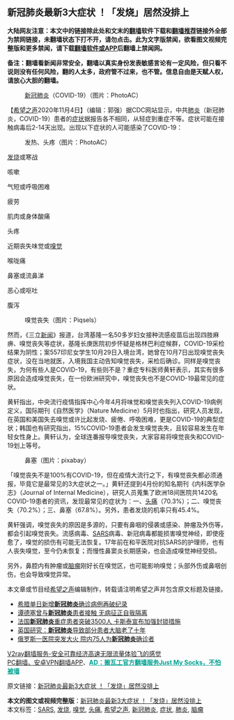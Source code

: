  <h2>新冠肺炎最新3大症状 ！「发烧」居然没排上</h2> <p class="notice"><b>大陆网友注意：本文中的链接除此处和文末的<a href="https://github.com/bannedbook/fanqiang" >翻墙</a>软件下载和<a href="https://github.com/killgcd/justmysocks/blob/master/README.md">翻墙推荐</a>链接外全部为禁网链接，未翻墙状态下打不开，请勿点击。此为文字版禁闻，欲看图文视频完整版和更多禁闻，请下载<a href="https://github.com/bannedbook/fanqiang">翻墙软件或APP</a>后翻墙上禁闻网。</p><p>备注：翻墙看新闻非常安全，翻墙以真实身份发表敏感言论有一定风险，但只看不说则没有任何风险，翻的人太多，政府管不过来，也不管。信息自由是天赋人权，请放心大胆的翻墙。</b></p>  <div class="entry"> <figure><figcaption><a href="https://www.bannedbook.org/bnews/tag/%e6%96%b0%e5%86%a0%e8%82%ba%e7%82%8e/" class="st_tag internal_tag" rel="tag" title="标签 新冠肺炎 下的日志">新冠肺炎</a>（COVID-19）（图片：PhotoAC）</figcaption></figure> <p>【<span class='wp_keywordlink_affiliate'><a href="https://www.soundofhope.org" title="希望之声" target="_blank">希望之声</a></span>2020年11月4日】（编辑：郭强）据CDC网站显示，中共<a href="https://www.bannedbook.org/bnews/tag/%e8%82%ba%e7%82%8e/" class="st_tag internal_tag" rel="tag" title="标签 肺炎 下的日志">肺炎</a>（新冠肺炎，COVID-19）患者的<a href="https://www.bannedbook.org/bnews/tag/%E7%97%87%E7%8A%B6/" class="st_tag internal_tag" rel="tag" title="标签 症状 下的日志">症状</a>据报告各不相同，从轻症到重症不等。症状可能在接触病毒后2-14天出现。出现以下症状的人可能感染了COVID-19：</p> <figure><figcaption>发热、头疼（图片：PhotoAC）</figcaption></figure> <p><a href="https://www.bannedbook.org/bnews/tag/%E5%8F%91%E7%83%A7/" class="st_tag internal_tag" rel="tag" title="标签 发烧 下的日志">发烧</a>或寒战</p> <p>咳嗽</p> <p>气短或呼吸困难</p>  <p>疲劳</p> <p>肌肉或身体酸痛</p> <p>头疼</p> <p>近期丧失味觉或<a href="https://www.bannedbook.org/bnews/tag/%E5%97%85%E8%A7%89/" class="st_tag internal_tag" rel="tag" title="标签 嗅觉 下的日志">嗅觉</a></p>  <p>喉咙痛</p> <p>鼻塞或流鼻涕</p> <p>恶心或呕吐</p> <p>腹泻</p>  <figure><figcaption>嗅觉丧失（图片：Piqsels）</figcaption></figure> <p>然而，《三立<span class='wp_keywordlink_affiliate'><a href="https://www.bannedbook.org/" title="新闻">新闻</a></span>》报道，台湾基隆一名50多岁妇女接种流感疫苗后出现四肢麻痹、嗅觉丧失等症状，基隆长庚医院初步怀疑是格林巴利症候群，COVID-19采检结果为阴性；案557印尼女学生10月29日入境台湾，她曾在10月7日出现嗅觉丧失症状，没在当地就医，入境我国主动告知嗅觉丧失，采检后确诊。同样是嗅觉丧失，为何有些人是COVID-19，有些则不是？重症专科医师黄轩表示，其实有很多原因会造成嗅觉丧失，在一份欧洲研究中，嗅觉丧失也不是COVID-19最常见的症状。</p> <p>黄轩指出，中央流行疫情指挥中心今年4月将味觉和嗅觉丧失列入COVID-19病例定义，国际期刊《自然医学》（Nature Medicine）5月时也指出，研究人员发现，在英国和美国失去嗅觉或许比起发烧、疲倦、呼吸困难，更是COVID-19的典型症状；韩国也有研究指出，15%COVID-19患者会发生嗅觉丧失，且较容易发生在年轻女性身上。黄轩认为，全球连番报导嗅觉丧失，大家容易将嗅觉丧失和COVID-19划上等号。</p> <figure><figcaption>鼻塞（图片：pixabay）</figcaption></figure> <p>「嗅觉丧失不是100%有COVID-19，但在疫情大流行之下，有嗅觉丧失都必须通报，毕竟它是最常见的3大症状之一。」黄轩还提到4月份的知名期刊《内科医学杂志》（Journal of Internal Medicine），研究人员蒐集了欧洲18间医院共1420名COVID-19患者的资讯，发现最常见的症状为：一、<a href="https://www.bannedbook.org/bnews/tag/%e5%a4%b4%e7%97%9b/" class="st_tag internal_tag" rel="tag" title="标签 头痛 下的日志">头痛</a>（70.3%）；二、嗅觉丧失（70.2%）；三、鼻塞（67.8%）。另外，患者发烧的机率只有45.4%。</p> <p>黄轩强调，嗅觉丧失的原因是多源的，只要有鼻咽的侵袭或感染、肿瘤及外伤等，都会引起嗅觉丧失。流感病毒、<a href="https://www.bannedbook.org/bnews/tag/sars/" class="st_tag internal_tag" rel="tag" title="标签 SARS 下的日志">SARS</a>病毒、新冠病毒都能损害嗅觉神经，即使痊愈了，嗅觉的损伤有可能无法恢复。17年前在和平医院对抗SARS的护理师，也有人丧失嗅觉，至今仍未恢复；而慢性鼻窦炎长期感染，也会造成嗅觉神经受损。</p>  <p>另外，鼻腔内有肿瘤或<a href="https://www.bannedbook.org/bnews/tag/%E8%84%91%E7%98%A4/" class="st_tag internal_tag" rel="tag" title="标签 脑瘤 下的日志">脑瘤</a>刚好长在嗅觉区，也可能影响嗅觉；头部外伤或鼻咽创伤，也会导致嗅觉异常。</p> <p>本文章或节目经<a href="https://www.bannedbook.org/bnews/tag/%e5%b8%8c%e6%9c%9b%e4%b9%8b%e5%a3%b0/" class="st_tag internal_tag" rel="tag" title="标签 希望之声 下的日志">希望之声</a>编辑制作，转载请注明希望之声并包含原文标题及链接。</p> <ul class='op-related-articles' title='相关阅读'> <li><a href='https://www.bannedbook.org/bnews/baitai/20201105/1426171.html' target='_blank'>希腊单日新增<b>新冠肺炎</b>确诊病例再破纪录</a></li> <li><a href='https://www.bannedbook.org/bnews/headline/20201102/1424383.html' target='_blank'>谭德塞曾与<b>新冠肺炎</b>患者接触 无病征正自我隔离</a></li> <li><a href='https://www.bannedbook.org/bnews/headline/20201102/1424150.html' target='_blank'>法国<b>新冠肺炎</b>重症患者突破3500人 卡斯泰宣布加强封锁措施</a></li> <li><a href='https://www.bannedbook.org/bnews/health/20201102/1424140.html' target='_blank'>英国研究：<b>新冠肺炎</b>导致部分患者大脑老了十年</a></li> <li><a href='https://www.bannedbook.org/bnews/baitai/20201101/1423913.html' target='_blank'>俄罗斯一医院突发大火 院内75人为<b>新冠肺炎</b>确诊者</a></li> </ul> <p class="texttj"> <a href="https://www.bannedbook.org/forum23/topic22702.html" target="_blank">V2ray翻墙服务-安全可靠经济高速无限流量体验飞的感觉</a><br/> <a href="https://github.com/bannedbook/fanqiang/wiki/%E7%A6%81%E9%97%BB%E7%BD%91%E5%AE%89%E5%8D%93%E7%BF%BB%E5%A2%99%E6%96%B0%E9%97%BBAPP" target="_blank">PC翻墙、安卓VPN翻墙APP</a>、<span onclick="window.open('https://github.com/killgcd/justmysocks/blob/master/README.md')" style="font-weight:bold;color:#00A191;cursor:pointer;text-decoration:underline;outline:none">AD：搬瓦工官方翻墙服务Just My Socks，不怕被墙</span></p><p>原文链接：<a class="src_link"  href="https://www.soundofhope.org/post/439288" target="_blank">新冠肺炎最新3大症状 ！「发烧」居然没排上</a></p><a name='sharetosocial'></a>       <div><b>本文的图文或视频完整版</b>：<a href='https://www.bannedbook.org/bnews/comments/20201105/1426212.html'>新冠肺炎最新3大症状 ！「发烧」居然没排上</a></div>  </div><!--END ENTRY--> <div class="postfooter"> <div>本文标签：<a href="https://www.bannedbook.org/bnews/tag/sars/" rel="tag">SARS</a>, <a href="https://www.bannedbook.org/bnews/tag/%E5%8F%91%E7%83%A7/" rel="tag">发烧</a>, <a href="https://www.bannedbook.org/bnews/tag/%E5%97%85%E8%A7%89/" rel="tag">嗅觉</a>, <a href="https://www.bannedbook.org/bnews/tag/%e5%a4%b4%e7%97%9b/" rel="tag">头痛</a>, <a href="https://www.bannedbook.org/bnews/tag/%e5%b8%8c%e6%9c%9b%e4%b9%8b%e5%a3%b0/" rel="tag">希望之声</a>, <a href="https://www.bannedbook.org/bnews/tag/%e6%96%b0%e5%86%a0%e8%82%ba%e7%82%8e/" rel="tag">新冠肺炎</a>, <a href="https://www.bannedbook.org/bnews/tag/%E7%97%87%E7%8A%B6/" rel="tag">症状</a>, <a href="https://www.bannedbook.org/bnews/tag/%e8%82%ba%e7%82%8e/" rel="tag">肺炎</a>, <a href="https://www.bannedbook.org/bnews/tag/%E8%84%91%E7%98%A4/" rel="tag">脑瘤</a></div>  </div><!--END POSTFOOTER--> 